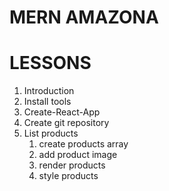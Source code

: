 # MERN AMAZONA
# LESSONS
1. Introduction
2. Install tools
3. Create-React-App
4. Create git repository
5. List products
    1. create products array
    2. add product image
    3. render products
    4. style products